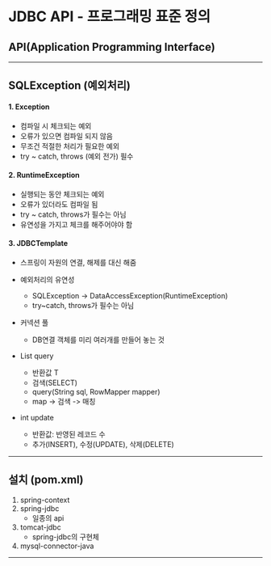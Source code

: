 # JDBC API - 프로그래밍 표준 정의

## API(Application Programming Interface)

---

## SQLException (예외처리)

#### 1. Exception 
- 컴파일 시 체크되는 예외
- 오류가 있으면 컴파일 되지 않음
- 무조건 적절한 처리가 필요한 예외
- try ~ catch, throws (예외 전가) 필수


#### 2. RuntimeException
- 실행되는 동안 체크되는 예외
- 오류가 있더라도 컴파일 됨
- try ~ catch, throws가 필수는 아님
- 유연성을 가지고 체크를 해주어야야 함


#### 3. JDBCTemplate
- 스프링이 자원의 연결, 해제를 대신 해줌
- 예외처리의 유연성
	- SQLException -> DataAccessException(RuntimeException)
	- try~catch, throws가 필수는 아님
	
- 커넥션 풀
	- DB연결 객체를 미리 여러개를 만들어 놓는 것
	
- List<T> query
	- 반환값 T
	- 검색(SELECT)
	- query(String sql, RowMapper mapper)
	- map -> 검색 -> 매칭
	
- int update
	- 반환값: 반영된 레코드 수
	- 추가(INSERT), 수정(UPDATE), 삭제(DELETE)
	
---

## 설치 (pom.xml)
1. spring-context
2. spring-jdbc
	- 일종의 api
3. tomcat-jdbc
	- spring-jdbc의 구현체
4. mysql-connector-java

---